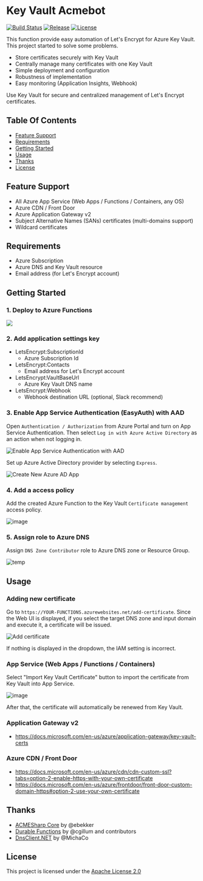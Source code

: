 # Key Vault Acmebot

[![Build Status](https://dev.azure.com/shibayan/azure-acmebot/_apis/build/status/Build%20keyvault-acmebot?branchName=master)](https://dev.azure.com/shibayan/azure-acmebot/_build/latest?definitionId=38&branchName=master)
[![Release](https://img.shields.io/github/release/shibayan/keyvault-acmebot.svg)](https://github.com/shibayan/keyvault-acmebot/releases/latest)
[![License](https://img.shields.io/github/license/shibayan/keyvault-acmebot.svg)](https://github.com/shibayan/keyvault-acmebot/blob/master/LICENSE)

This function provide easy automation of Let's Encrypt for Azure Key Vault. This project started to solve some problems.

- Store certificates securely with Key Vault
- Centrally manage many certificates with one Key Vault
- Simple deployment and configuration
- Robustness of implementation
- Easy monitoring (Application Insights, Webhook)

Use Key Vault for secure and centralized management of Let's Encrypt certificates.

## Table Of Contents

- [Feature Support](#feature-support)
- [Requirements](#requirements)
- [Getting Started](#getting-started)
- [Usage](#usage)
- [Thanks](#thanks)
- [License](#license)

## Feature Support

- All Azure App Service (Web Apps / Functions / Containers, any OS)
- Azure CDN / Front Door
- Azure Application Gateway v2
- Subject Alternative Names (SANs) certificates (multi-domains support)
- Wildcard certificates

## Requirements

- Azure Subscription
- Azure DNS and Key Vault resource
- Email address (for Let's Encrypt account)

## Getting Started

### 1. Deploy to Azure Functions

<a href="https://portal.azure.com/#create/Microsoft.Template/uri/https%3A%2F%2Fraw.githubusercontent.com%2Fshibayan%2Fkeyvault-acmebot%2Fmaster%2Fazuredeploy.json" target="_blank">
  <img src="https://azuredeploy.net/deploybutton.png" />
</a>

### 2. Add application settings key

- LetsEncrypt:SubscriptionId
  - Azure Subscription Id
- LetsEncrypt:Contacts
  - Email address for Let's Encrypt account
- LetsEncrypt:VaultBaseUrl
  - Azure Key Vault DNS name
- LetsEncrypt:Webhook
  - Webhook destination URL (optional, Slack recommend)

### 3. Enable App Service Authentication (EasyAuth) with AAD

Open `Authentication / Authorization` from Azure Portal and turn on App Service Authentication. Then select `Log in with Azure Active Directory` as an action when not logging in.

![Enable App Service Authentication with AAD](https://user-images.githubusercontent.com/1356444/49693401-ecc7c400-fbb4-11e8-9ae1-5d376a4d8a05.png)

Set up Azure Active Directory provider by selecting `Express`.

![Create New Azure AD App](https://user-images.githubusercontent.com/1356444/49693412-6f508380-fbb5-11e8-81fb-6bbcbe47654e.png)

### 4. Add a access policy

Add the created Azure Function to the Key Vault `Certificate management` access policy.

![image](https://user-images.githubusercontent.com/1356444/46597665-19f7e780-cb1c-11e8-9cb3-82e706d5dfd6.png)

### 5. Assign role to Azure DNS

Assign `DNS Zone Contributor` role to Azure DNS zone or Resource Group.

![temp](https://user-images.githubusercontent.com/1356444/64354572-a9628f00-d03a-11e9-93c9-0c12992ca9bf.png)


## Usage

### Adding new certificate

Go to `https://YOUR-FUNCTIONS.azurewebsites.net/add-certificate`. Since the Web UI is displayed, if you select the target DNS zone and input domain and execute it, a certificate will be issued.

![Add certificate](https://user-images.githubusercontent.com/1356444/64176075-9b283d80-ce97-11e9-8ee7-02530d0c03f2.png)

If nothing is displayed in the dropdown, the IAM setting is incorrect.

### App Service (Web Apps / Functions / Containers)

Select "Import Key Vault Certificate" button to import the certificate from Key Vault into App Service.

![image](https://user-images.githubusercontent.com/1356444/64438173-974c2380-d102-11e9-88c0-5ed34a5ce42a.png)

After that, the certificate will automatically be renewed from Key Vault.

### Application Gateway v2

- https://docs.microsoft.com/en-us/azure/application-gateway/key-vault-certs

### Azure CDN / Front Door

- https://docs.microsoft.com/en-us/azure/cdn/cdn-custom-ssl?tabs=option-2-enable-https-with-your-own-certificate
- https://docs.microsoft.com/en-us/azure/frontdoor/front-door-custom-domain-https#option-2-use-your-own-certificate

## Thanks

- [ACMESharp Core](https://github.com/PKISharp/ACMESharpCore) by @ebekker
- [Durable Functions](https://github.com/Azure/azure-functions-durable-extension) by @cgillum and contributors
- [DnsClient.NET](https://github.com/MichaCo/DnsClient.NET) by @MichaCo

## License

This project is licensed under the [Apache License 2.0](https://github.com/shibayan/keyvault-acmebot/blob/master/LICENSE)
